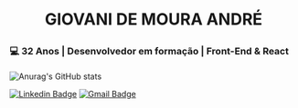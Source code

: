 # <p style="text-align: center;"> GIOVANI DE MOURA ANDRÉ </p>

### 💻 32 Anos | Desenvolvedor em formação | Front-End & React
#### 

![Anurag's GitHub stats](https://github-readme-stats.vercel.app/api?username=Gvnimra&show_icons=true&theme=dark )

[![Linkedin Badge](https://img.shields.io/badge/-gvnimra-blue?style=flat&logo=Linkedin&logoColor=white&link=https://www.linkedin.com/in/gvnimra/)](https://www.linkedin.com/in/gvnimra/)
[![Gmail Badge](https://img.shields.io/badge/-Gmail-c14438?style=flat&logo=Gmail&logoColor=white&link=mailto:thegiovanimoura@gmail.com)](mailto:thegiovanimoura@gmail.com)


<!--
**Gvnimra/Gvnimra** is a ✨ _special_ ✨ repository because its `README.md` (this file) appears on your GitHub profile.

Here are some ideas to get you started:

- 🔭 I’m currently working on ...
- 🌱 I’m currently learning ...
- 👯 I’m looking to collaborate on ...
- 🤔 I’m looking for help with ...
- 💬 Ask me about ...
- 📫 How to reach me: ...
- 😄 Pronouns: ...
- ⚡ Fun fact: ...
-->

